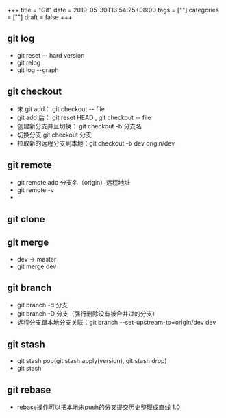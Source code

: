 +++
title = "Git"
date = 2019-05-30T13:54:25+08:00
tags = [""]
categories = [""]
draft = false
+++
## git log
+ git reset -- hard version
+ git relog
+ git log --graph

## git checkout
+ 未 git add： git checkout -- file
+ git add 后： git reset HEAD <file>, git checkout -- file
+ 创建新分支并且切换： git checkout -b 分支名
+ 切换分支 git checkout 分支
+ 拉取新的远程分支到本地：git checkout -b dev origin/dev

## git remote
+ git remote add 分支名（origin）远程地址
+ git remote -v
+ 

## git clone

## git merge
+ dev -> master
+ git merge dev

## git branch
+ git branch -d 分支
+ git branch -D 分支（强行删除没有被合并过的分支）
+ 远程分支跟本地分支关联：git branch --set-upstream-to=origin/dev dev 

## git stash
+ git stash pop(git stash apply(version), git stash drop)
+ git stash 

## git rebase
+ rebase操作可以把本地未push的分叉提交历史整理成直线 1.0
